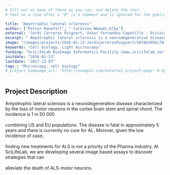 ```yaml
---
# Fill out as many of these as you can, and delete the rest.
# Text on a line after a "#" is a comment and is ignored for the published page.

title: "Amyotrophic lateral sclerosis"
author: ["Petter Ranefall", " Carolina W&auml;hlby"]
external: "Jordi Carreras Puigvert, Oskar Fernandez-Capetillo - Division of Translational Medicine and Chemical Biology Department of Medical Biochemistry and Biophysics Karolinska Institutet, SciLifeLab, Stockholm"
excerpt: " Amyotrophic lateral sclerosis is a neurodegenerative disease characterized by the loss of motor neurons in the cortex brain stem and spinal chord. The incidence is 1 in 50 000  combining US and EU po..."
image: "/images/projects/2016-01-13-JordiCarrerasPuigvert/5878e595bc783.png" # Image should be pushed to /images/projects/YYYY-MM-DD-projectid/ before
keywords: "Cell biology, Light microscopy"
funding: "SciLifeLab BioImage Informatics Facility (www.scilifelab.se/facilities/bioimage-informatics)"
initdate: "2016-01-13"
lastdate: "2017-12-07"
tags_: "Microscopy, cell biology"
# project_homepage_url: "http://example.com/external-project-page" # Optional external homepage for this project
---
```


## Project Description
 Amyotrophic lateral sclerosis is a neurodegenerative disease characterized by the loss of motor neurons in the cortex brain stem and spinal chord. The incidence is 1 in 50 000 <br/><br/>combining US and EU populations. The disease is fatal in approximately 5 years and there is currently no cure for AL. Morover, given the low incidence of case, <br/><br/>finding new treatments for ALS is not a priority of the Pharma industry. At SciLifeLab, we are developing several image based assays to discover strategies that can <br/><br/>alleviate the death of ALS-motor neurons. 

